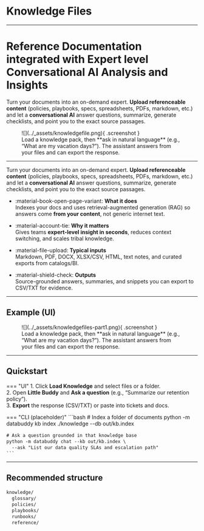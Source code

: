 # Knowledge Files

---

# Reference Documentation integrated with Expert level Conversational AI Analysis and Insights
Turn your documents into an on-demand expert. **Upload referenceable content** (policies, playbooks, specs, spreadsheets, PDFs, markdown, etc.) and let a **conversational AI** answer questions, summarize, generate checklists, and point you to the exact source passages.

<figure markdown>
  ![](../_assets/knowledgefile.png){ .screenshot }
  <figcaption>Load a knowledge pack, then **ask in natural language** (e.g., “What are my vacation days?”). The assistant answers from your files and can export the response.</figcaption>
</figure>

---
Turn your documents into an on-demand expert. **Upload referenceable content** (policies, playbooks, specs, spreadsheets, PDFs, markdown, etc.) and let a **conversational AI** answer questions, summarize, generate checklists, and point you to the exact source passages.

<div class="grid cards" markdown>

- :material-book-open-page-variant: **What it does**  
  Indexes your docs and uses retrieval-augmented generation (RAG) so answers come **from your content**, not generic internet text.

- :material-account-tie: **Why it matters**  
  Gives teams **expert-level insight in seconds**, reduces context switching, and scales tribal knowledge.

- :material-file-upload: **Typical inputs**  
  Markdown, PDF, DOCX, XLSX/CSV, HTML, text notes, and curated exports from catalogs/BI.

- :material-shield-check: **Outputs**  
  Source-grounded answers, summaries, and snippets you can export to CSV/TXT for evidence.

</div>

---

## Example (UI)

<figure markdown>
  ![](../_assets/knowledgefiles-part1.png){ .screenshot }
  <figcaption>Load a knowledge pack, then **ask in natural language** (e.g., “What are my vacation days?”). The assistant answers from your files and can export the response.</figcaption>
</figure>

---

## Quickstart

=== "UI"
    1. Click **Load Knowledge** and select files or a folder.  
    2. Open **Little Buddy** and **Ask a question** (e.g., “Summarize our retention policy”).  
    3. **Export** the response (CSV/TXT) or paste into tickets and docs.

=== "CLI (placeholder)"
    ```bash
    # Index a folder of documents
    python -m databuddy kb index ./knowledge --db out/kb.index

    # Ask a question grounded in that knowledge base
    python -m databuddy chat --kb out/kb.index \
      --ask "List our data quality SLAs and escalation path"
    ```

---

## Recommended structure

```text
knowledge/
  glossary/
  policies/
  playbooks/
  runbooks/
  reference/
